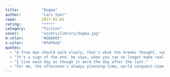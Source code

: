 ```yaml
---
title:          "Dogma"
author:         "Lars Iyer"
read:           2017-05-02
rating:         "****"
category:       "fiction"
cover:          "assets/library/dogma.jpg"
m-color:        "#EBA605"
s-color:        "#fdf6e6"
quotes:
  - "A free man should walk slowly, that's what the Greeks thought, says W. The slave hurries, but the free man can take all day."
  - "It's a sign of the end, he says, when you can no longer make real distinctions."
  - "I live each day as though it were the day after the last."
  - "For me, the afternoon's always planning-time, world conquest-time, as W. calls it. I have to pretend to some kind of hold on the future, W. has noticed. It's like climber throwing up grappling hook, or Spiderman swinging by his squirted webs. I'm never happy in the moment, W. says. I'm never happy in the belly of the afternoon."
---
```

